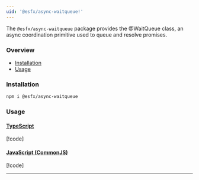 ```yaml
---
uid: '@esfx/async-waitqueue!'
---
```


The `@esfx/async-waitqueue` package provides the @WaitQueue class, an async coordination primitive used to queue and resolve promises.

### Overview

* [Installation](#installation)
* [Usage](#usage)

### Installation

```sh
npm i @esfx/async-waitqueue
```

### Usage

#### [TypeScript](#tab/ts)
[!code[](../examples/usage.ts)]

#### [JavaScript (CommonJS)](#tab/js)
[!code[](../examples/usage.js)]

***
